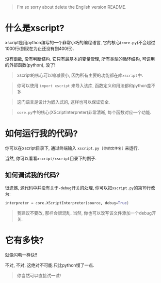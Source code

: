 > I'm so sorry about delete the English version README.

# 什么是xscript?
xscript是用python编写的一个非常小巧的编程语言, 它的核心(`core.py`)不会超过1000行(到现在为止还没有到400行).

没有函数, 没有判断结构. 它只有最基本的变量管理, 所有类型的循环结构, 可调用的外部函数(python), 没了!
> xscript的核心可以缩减很小, 因为所有主要的功能都在库`xscript`中.

> 你可以使用 `import xscript` 来导入该库, 函数定义和用法都和python差不多.

> 这门语言是设计为嵌入式的, 这样也可以保证安全.

> `core.py`中的核心(XScriptInterpreter)非常清晰, 每个函数对应一个功能.

# 如何运行我的代码?
你可以在xscript目录下, 通过终端输入 `xscript.py [你的文件名]` 来运行.

当然, 你可以看看`xscript/xscript`目录下的例子.

## 如何调试我的代码?
很遗憾, 源代码中并没有关于`-debug`开关的处理, 你可以把`xscript.py`的第19行改为:
```python
interpreter = core.XScriptInterpreter(source, debug=True)
```
> 我建议不要改, 那样会很混乱.
当然, 你也可以改写该文件添加一个debug开关.

# 它有多快?
就像闪电一样快!!

不对, 不对, 这绝对不可能.只比python慢了一点.
> 你当然可以直接试一试!
